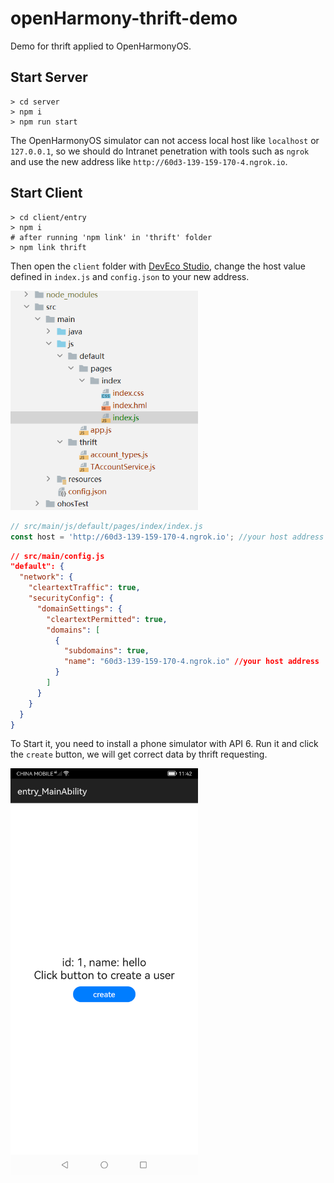 # openHarmony-thrift-demo

Demo for thrift applied to OpenHarmonyOS.

## Start Server

```shell
> cd server
> npm i
> npm run start
```

The OpenHarmonyOS simulator can not access local host like `localhost` or `127.0.0.1`, so we should do Intranet penetration with tools such as `ngrok` and use the new address like `http://60d3-139-159-170-4.ngrok.io`.

## Start Client

```shell
> cd client/entry
> npm i
# after running 'npm link' in 'thrift' folder
> npm link thrift
```

Then open the `client` folder with [DevEco Studio](https://developer.harmonyos.com/en/develop/deveco-studio/), change the host value defined in `index.js` and `config.json` to your new address. 

<img src="https://github.com/konpeki622/openHarmony-thrift-demo/blob/main/list.png" width=300 />

```js
// src/main/js/default/pages/index/index.js
const host = 'http://60d3-139-159-170-4.ngrok.io'; //your host address
```

```json
// src/main/config.js
"default": {
  "network": {
    "cleartextTraffic": true,
    "securityConfig": {
      "domainSettings": {
        "cleartextPermitted": true,
        "domains": [
          {
            "subdomains": true,
            "name": "60d3-139-159-170-4.ngrok.io" //your host address
          }
        ]
      }
    }
  }
}
```

To Start it, you need to install a phone simulator with API 6. Run it and click the `create` button, we will get correct data by thrift requesting.

<img src="https://github.com/konpeki622/openHarmony-thrift-demo/blob/main/result.png" width=300 />
